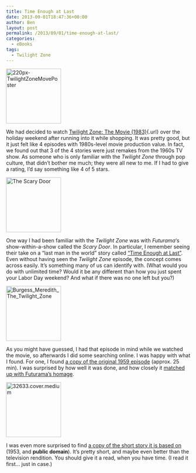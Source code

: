```yaml
---
title: Time Enough at Last
date: 2013-09-01T18:47:36+00:00
author: Ben
layout: post
permalink: /2013/09/01/time-enough-at-last/
categories:
  - eBooks
tags:
  - Twilight Zone
---
```

[<img src="http://www.benjaminoakes.com/wp-content/uploads/2013/09/220px-TwilightZoneMovePoster-150x150.jpg" alt="220px-TwilightZoneMovePoster" width="150" height="150" class="aligncenter size-thumbnail wp-image-301" />](http://en.wikipedia.org/wiki/Twilight_Zone:_The_Movie)

We had decided to watch [Twilight Zone: The Movie (1983)](http://en.wikipedia.org/wiki/Twilight_Zone:_The_Movie){.url} over the holiday weekend after running into it while shopping. It was pretty good, but it just felt like 4 episodes with 1980s-level movie production value. In fact, we found out that 3 of the 4 stories were just remakes from the 1960s TV show. As someone who is only familiar with the <cite>Twilight Zone</cite> through pop culture, that didn&#8217;t bother me much; they were all new to me. If I had to give a rating, I&#8217;d say something like 4 of 5 stars.

[<img src="http://www.benjaminoakes.com/wp-content/uploads/2013/09/Scary_Door_Time_Enough-150x150.jpg" alt="The Scary Door" width="150" height="150" class="aligncenter size-thumbnail wp-image-300" />](http://youtube.com/watch?v=x4vctmsx3xw)

One way I had been familiar with the <cite>Twilight Zone</cite> was with <cite>Futurama</cite>&#8216;s show-within-a-show called the <cite>Scary Door</cite>. In particular, I remember seeing their take on a &#8220;last man in the world&#8221; story called [&#8220;Time Enough at Last&#8221;](http://en.wikipedia.org/wiki/Time_Enough_At_Last). Even without having seen the <cite>Twilight Zone</cite> episode, the concept comes across easily. It&#8217;s something many of us can identify with. (What would you do with unlimited time? Would it be any different than how you just spent your Labor Day weekend? And what if there was no one left but you?)

[<img src="http://www.benjaminoakes.com/wp-content/uploads/2013/09/Burgess_Meredith_The_Twilight_Zone-150x150.jpg" alt="Burgess_Meredith_The_Twilight_Zone" width="150" height="150" class="aligncenter size-thumbnail wp-image-303" />](http://youtube.com/watch?v=NZOnwdxsIm8)

As you might have guessed, I had that episode in mind while we watched the movie, so afterwards I did some searching online. I was happy with what I found. For one, I found [a copy of the original 1959 episode](http://youtube.com/watch?v=NZOnwdxsIm8) (approx. 25 min). I was surprised by how well it was done, and how closely it [matched up with Futurama&#8217;s homage](http://youtube.com/watch?v=x4vctmsx3xw).

[<img src="http://www.benjaminoakes.com/wp-content/uploads/2013/09/32633.cover_.medium-150x150.png" alt="32633.cover.medium" width="150" height="150" class="aligncenter size-thumbnail wp-image-302" alt="Worlds of Science Fiction 1953" />](http://www.gutenberg.org/ebooks/32633)

I was even more surprised to find [a copy of the short story it is based on](http://www.gutenberg.org/etext/32633) (1953, and **public domain**). It&#8217;s pretty short, and maybe even better than the television rendition. You should give it a read, when you have time. (I read it first... just in case.)